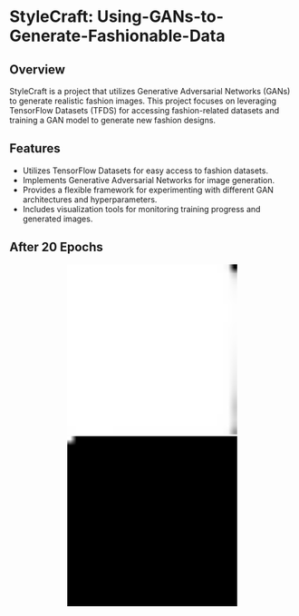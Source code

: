 # StyleCraft: Using-GANs-to-Generate-Fashionable-Data

## Overview

StyleCraft is a project that utilizes Generative Adversarial Networks (GANs) to generate realistic fashion images. This project focuses on leveraging TensorFlow Datasets (TFDS) for accessing fashion-related datasets and training a GAN model to generate new fashion designs.

## Features

- Utilizes TensorFlow Datasets for easy access to fashion datasets.
- Implements Generative Adversarial Networks for image generation.
- Provides a flexible framework for experimenting with different GAN architectures and hyperparameters.
- Includes visualization tools for monitoring training progress and generated images.

## After 20 Epochs

<div align="center">
  <img src="generated_img_0_1.png" width="300" alt="Image in initial epoch">
  <img src="generated_img_19_0.png" width="300" alt="Image in final epoch">
</div>

